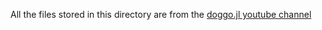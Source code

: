 All the files stored in this directory are from the [doggo.jl youtube channel](https://www.youtube.com/@doggodotjl)
